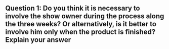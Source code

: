 ## Question 1: Do you think it is necessary to involve the show owner during the process along the three weeks? Or alternatively, is it better to involve him only when the product is finished? Explain your answer

